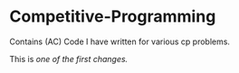 # Competitive-Programming
Contains (AC) Code I have written for various cp problems.

This is *one of the first changes.*
